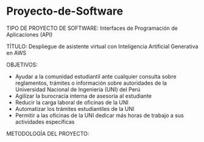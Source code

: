 # Proyecto-de-Software

TIPO DE PROYECTO DE SOFTWARE: Interfaces de Programación de Aplicaciones (API)

TÍTULO: Despliegue de asistente virtual con Inteligencia Artificial Generativa en AWS

OBJETIVOS: 
- Ayudar a la comunidad estudiantil ante cualquier consulta sobre reglamentos, trámites o información sobre autoridades de la Universidad Nacional de Ingeniería (UNI) del Perú
- Agilizar la burocracia interna de asesoría al estudiante
- Reducir la carga laboral de oficinas de la UNI 
- Automatizar los trámites estudiantiles de la UNI
- Permitir a las oficinas de la UNI dedicar más horas de trabajo a sus actividades específicas

METODOLOGÍA DEL PROYECTO: 
